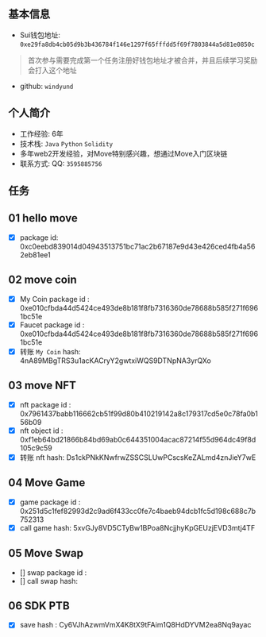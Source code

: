 ## 基本信息
- Sui钱包地址: `0xe29fa8db4cb05d9b3b436784f146e1297f65fffdd5f69f7803844a5d81e0850c`
> 首次参与需要完成第一个任务注册好钱包地址才被合并，并且后续学习奖励会打入这个地址
- github: `windyund`

## 个人简介
- 工作经验: 6年
- 技术栈: `Java` `Python` `Solidity`
- 多年web2开发经验，对Move特别感兴趣，想通过Move入门区块链
- 联系方式: QQ: `3595885756` 

## 任务

##   01 hello move  
- [x] package id: 0xc0eebd839014d04943513751bc71ac2b67187e9d43e426ced4fb4a562eb81ee1

##   02 move coin
- [x] My Coin package id :  0xe010cfbda44d5424ce493de8b181f8fb7316360de78688b585f271f6961bc51e
- [x] Faucet package id :   0xe010cfbda44d5424ce493de8b181f8fb7316360de78688b585f271f6961bc51e
- [x] 转账 `My Coin` hash:   4nA89MBgTRS3u1acKACryY2gwtxiWQS9DTNpNA3yrQXo

##   03 move NFT
- [x] nft package id : 0x7961437babb116662cb51f99d80b410219142a8c179317cd5e0c78fa0b156b09
- [x] nft object id :  0xf1eb64bd21866b84bd69ab0c644351004acac87214f55d964dc49f8d105c9c59
- [x] 转账 nft  hash:   Ds1ckPNkKNwfrwZSSCSLUwPCscsKeZALmd4znJieY7wE

##   04 Move Game
- [x] game package id : 0x251d5c1fef82993d2c9ad6f433cc0fe7c4baeb94dcb1fc5d198c688c7b752313
- [x] call game hash: 5xvGJy8VD5CTyBw1BPoa8NcjjhyKpGEUzjEVD3mtj4TF

##   05 Move Swap
- [] swap package id :
- [] call swap hash:

##   06 SDK PTB
- [x] save hash : Cy6VJhAzwmVmX4K8tX9tFAim1Q8HdDYVM2ea8Nq9ayac
